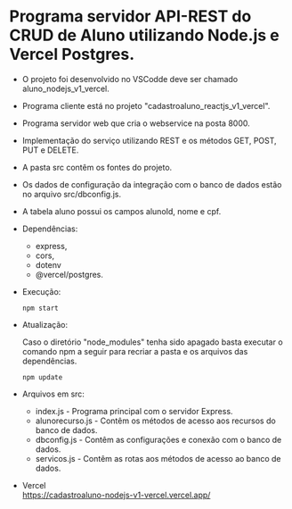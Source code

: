 # Programa servidor API-REST do CRUD de Aluno utilizando Node.js e Vercel Postgres.

- O projeto foi desenvolvido no VSCodde deve ser chamado aluno_nodejs_v1_vercel.
- Programa cliente está no projeto "cadastroaluno_reactjs_v1_vercel".
- Programa servidor web que cria o webservice na posta 8000.
- Implementação do serviço utilizando REST e os métodos GET, POST, PUT e DELETE.
- A pasta src contêm os fontes do projeto.
- Os dados de configuração da integração com o banco de dados estão no arquivo src/dbconfig.js.
- A tabela aluno possui os campos alunoId, nome e cpf.

- Dependências:    
    - express,
    - cors,
    - dotenv
    - @vercel/postgres.

- Execução:    
   <pre><code>npm start</code></pre>

- Atualização:

   Caso o diretório "node_modules" tenha sido apagado basta executar o comando npm a seguir para recriar a pasta e os arquivos das dependências.
   <pre><code>npm update</code></pre>

- Arquivos em src:
    - index.js - Programa principal com o servidor Express.
    - alunorecurso.js - Contêm os métodos de acesso aos recursos do banco de dados.
    - dbconfig.js - Contêm as configurações e conexão com o banco de dados.
    - servicos.js - Contêm as rotas aos métodos de acesso ao banco de dados.

- Vercel   
    https://cadastroaluno-nodejs-v1-vercel.vercel.app/    